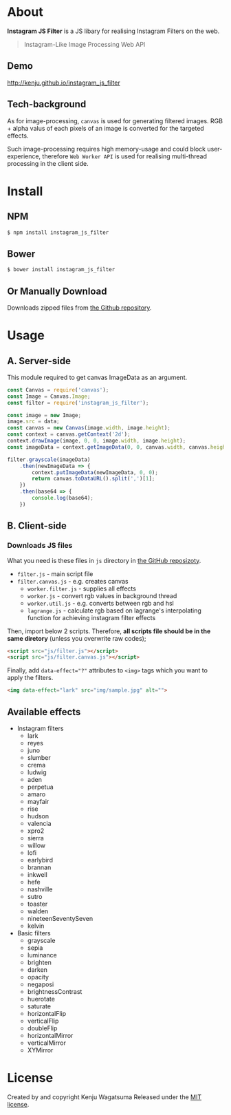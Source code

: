 # About

**Instagram JS Filter** is a JS libary for realising Instagram Filters on the web.

> Instagram-Like Image Processing Web API

## Demo

http://kenju.github.io/instagram_js_filter

## Tech-background

As for image-processing, `canvas` is used for generating filtered images. 
RGB + alpha valus of each pixels of an image is converted for the targeted effects.

Such image-processing requires high memory-usage and could block user-experience, 
therefore `Web Worker API` is used for realising multi-thread processing in the client side.

# Install

## NPM

```bash
$ npm install instagram_js_filter
```

## Bower

```bash
$ bower install instagram_js_filter
```

## Or Manually Download

Downloads zipped files from [the Github repository](https://github.com/KENJU/instagram_css_filter/tree/master/dist).

# Usage

## A. Server-side

This module required to get canvas ImageData as an argument.

```javascript
const Canvas = require('canvas');
const Image = Canvas.Image;
const filter = require('instagram_js_filter');

const image = new Image;
image.src = data;
const canvas = new Canvas(image.width, image.height);
const context = canvas.getContext('2d');
context.drawImage(image, 0, 0, image.width, image.height);
const imageData = context.getImageData(0, 0, canvas.width, canvas.height);

filter.grayscale(imageData)
    .then(newImageData => {
        context.putImageData(newImageData, 0, 0);
        return canvas.toDataURL().split(',')[1];
    })
    .then(base64 => {
        console.log(base64);
    })
```

## B. Client-side

### Downloads JS files

What you need is these files in `js` directory in [the GitHub reposizoty](https://github.com/KENJU/instagram_js_filter/tree/master/demo/js).

- `filter.js` - main script file
- `filter.canvas.js` - e.g. creates canvas
    - `worker.filter.js` - supplies all effects
    - `worker.js` - convert rgb values in background thread
    - `worker.util.js` - e.g. converts between rgb and hsl
    - `lagrange.js` - calculate rgb based on lagrange's interpolating function for achieving instagram filter effects

Then, import below 2 scripts.
Therefore, **all scripts file should be in the same diretory** (unless you overwrite raw codes);

```html
<script src="js/filter.js"></script>
<script src="js/filter.canvas.js"></script>
```

Finally, add `data-effect="?"` attributes to `<img>` tags which you want to apply the filters.

```html
<img data-effect="lark" src="img/sample.jpg" alt="">
```

## Available effects

- Instagram filters
	- lark
	- reyes
	- juno
	- slumber
	- crema
	- ludwig
	- aden
	- perpetua
	- amaro
	- mayfair
	- rise
	- hudson
	- valencia
	- xpro2
	- sierra
	- willow
	- lofi
	- earlybird
	- brannan
	- inkwell
	- hefe
	- nashville
	- sutro
	- toaster
	- walden
	- nineteenSeventySeven
	- kelvin
- Basic filters
	- grayscale
	- sepia
	- luminance
	- brighten
	- darken
	- opacity
	- negaposi
	- brightnessContrast
	- huerotate
	- saturate
	- horizontalFlip
	- verticalFlip
	- doubleFlip
	- horizontalMirror
	- verticalMirror
	- XYMirror

# License

Created by and copyright Kenju Wagatsuma Released 
under the [MIT license](https://github.com/KENJU/instagram_css_filter/blob/master/LICENSE).